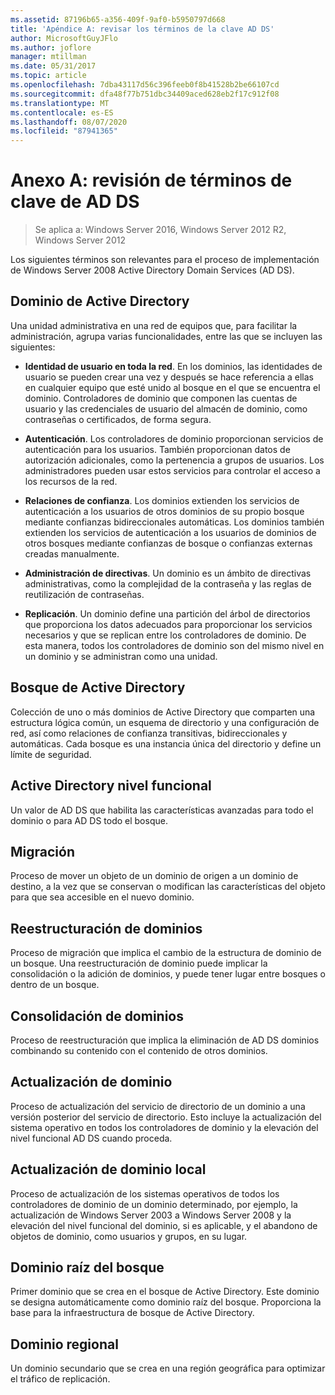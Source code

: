 ```yaml
---
ms.assetid: 87196b65-a356-409f-9af0-b5950797d668
title: 'Apéndice A: revisar los términos de la clave AD DS'
author: MicrosoftGuyJFlo
ms.author: joflore
manager: mtillman
ms.date: 05/31/2017
ms.topic: article
ms.openlocfilehash: 7dba43117d56c396feeb0f8b41528b2be66107cd
ms.sourcegitcommit: dfa48f77b751dbc34409aced628eb2f17c912f08
ms.translationtype: MT
ms.contentlocale: es-ES
ms.lasthandoff: 08/07/2020
ms.locfileid: "87941365"
---
```

# <a name="appendix-a-reviewing-key-ad-ds-terms"></a>Anexo A: revisión de términos de clave de AD DS

>Se aplica a: Windows Server 2016, Windows Server 2012 R2, Windows Server 2012

Los siguientes términos son relevantes para el proceso de implementación de Windows Server 2008 Active Directory Domain Services (AD DS).

## <a name="active-directory-domain"></a>Dominio de Active Directory
Una unidad administrativa en una red de equipos que, para facilitar la administración, agrupa varias funcionalidades, entre las que se incluyen las siguientes:

-   **Identidad de usuario en toda la red**. En los dominios, las identidades de usuario se pueden crear una vez y después se hace referencia a ellas en cualquier equipo que esté unido al bosque en el que se encuentra el dominio. Controladores de dominio que componen las cuentas de usuario y las credenciales de usuario del almacén de dominio, como contraseñas o certificados, de forma segura.

-   **Autenticación**. Los controladores de dominio proporcionan servicios de autenticación para los usuarios. También proporcionan datos de autorización adicionales, como la pertenencia a grupos de usuarios. Los administradores pueden usar estos servicios para controlar el acceso a los recursos de la red.

-   **Relaciones de confianza**. Los dominios extienden los servicios de autenticación a los usuarios de otros dominios de su propio bosque mediante confianzas bidireccionales automáticas. Los dominios también extienden los servicios de autenticación a los usuarios de dominios de otros bosques mediante confianzas de bosque o confianzas externas creadas manualmente.

-   **Administración de directivas**. Un dominio es un ámbito de directivas administrativas, como la complejidad de la contraseña y las reglas de reutilización de contraseñas.

-   **Replicación**. Un dominio define una partición del árbol de directorios que proporciona los datos adecuados para proporcionar los servicios necesarios y que se replican entre los controladores de dominio. De esta manera, todos los controladores de dominio son del mismo nivel en un dominio y se administran como una unidad.

## <a name="active-directory-forest"></a>Bosque de Active Directory
Colección de uno o más dominios de Active Directory que comparten una estructura lógica común, un esquema de directorio y una configuración de red, así como relaciones de confianza transitivas, bidireccionales y automáticas. Cada bosque es una instancia única del directorio y define un límite de seguridad.

## <a name="active-directory-functional-level"></a>Active Directory nivel funcional
Un valor de AD DS que habilita las características avanzadas para todo el dominio o para AD DS todo el bosque.

## <a name="migration"></a>Migración
Proceso de mover un objeto de un dominio de origen a un dominio de destino, a la vez que se conservan o modifican las características del objeto para que sea accesible en el nuevo dominio.

## <a name="domain-restructure"></a>Reestructuración de dominios
Proceso de migración que implica el cambio de la estructura de dominio de un bosque. Una reestructuración de dominio puede implicar la consolidación o la adición de dominios, y puede tener lugar entre bosques o dentro de un bosque.

## <a name="domain-consolidation"></a>Consolidación de dominios
Proceso de reestructuración que implica la eliminación de AD DS dominios combinando su contenido con el contenido de otros dominios.

## <a name="domain-upgrade"></a>Actualización de dominio
Proceso de actualización del servicio de directorio de un dominio a una versión posterior del servicio de directorio. Esto incluye la actualización del sistema operativo en todos los controladores de dominio y la elevación del nivel funcional AD DS cuando proceda.

## <a name="in-place-domain-upgrade"></a>Actualización de dominio local
Proceso de actualización de los sistemas operativos de todos los controladores de dominio de un dominio determinado, por ejemplo, la actualización de Windows Server 2003 a Windows Server 2008 y la elevación del nivel funcional del dominio, si es aplicable, y el abandono de objetos de dominio, como usuarios y grupos, en su lugar.

## <a name="forest-root-domain"></a>Dominio raíz del bosque
Primer dominio que se crea en el bosque de Active Directory. Este dominio se designa automáticamente como dominio raíz del bosque. Proporciona la base para la infraestructura de bosque de Active Directory.

## <a name="regional-domain"></a>Dominio regional
Un dominio secundario que se crea en una región geográfica para optimizar el tráfico de replicación.



